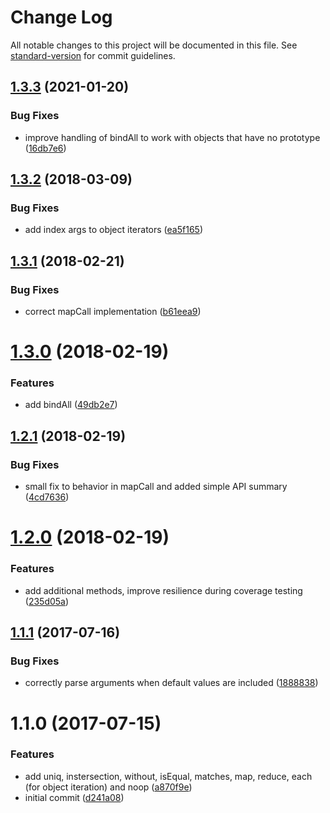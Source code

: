 # Change Log

All notable changes to this project will be documented in this file. See [standard-version](https://github.com/conventional-changelog/standard-version) for commit guidelines.

<a name="1.3.3"></a>
## [1.3.3](https://github.com/deftly/fauxdash/compare/v1.3.2...v1.3.3) (2021-01-20)


### Bug Fixes

* improve handling of bindAll to work with objects that have no prototype ([16db7e6](https://github.com/deftly/fauxdash/commit/16db7e6))



<a name="1.3.2"></a>
## [1.3.2](https://github.com/deftly/fauxdash/compare/v1.3.1...v1.3.2) (2018-03-09)


### Bug Fixes

* add index args to object iterators ([ea5f165](https://github.com/deftly/fauxdash/commit/ea5f165))



<a name="1.3.1"></a>
## [1.3.1](https://github.com/deftly/fauxdash/compare/v1.3.0...v1.3.1) (2018-02-21)


### Bug Fixes

* correct mapCall implementation ([b61eea9](https://github.com/deftly/fauxdash/commit/b61eea9))



<a name="1.3.0"></a>
# [1.3.0](https://github.com/deftly/fauxdash/compare/v1.2.1...v1.3.0) (2018-02-19)


### Features

* add bindAll ([49db2e7](https://github.com/deftly/fauxdash/commit/49db2e7))



<a name="1.2.1"></a>
## [1.2.1](https://github.com/deftly/fauxdash/compare/v1.2.0...v1.2.1) (2018-02-19)


### Bug Fixes

* small fix to behavior in mapCall and added simple API summary ([4cd7636](https://github.com/deftly/fauxdash/commit/4cd7636))



<a name="1.2.0"></a>
# [1.2.0](https://github.com/deftly/fauxdash/compare/v1.1.1...v1.2.0) (2018-02-19)


### Features

* add additional methods, improve resilience during coverage testing ([235d05a](https://github.com/deftly/fauxdash/commit/235d05a))



<a name="1.1.1"></a>
## [1.1.1](https://github.com/deftly/fauxdash/compare/v1.1.0...v1.1.1) (2017-07-16)


### Bug Fixes

* correctly parse arguments when default values are included ([1888838](https://github.com/deftly/fauxdash/commit/1888838))



<a name="1.1.0"></a>
# 1.1.0 (2017-07-15)


### Features

* add uniq, instersection, without, isEqual, matches, map, reduce, each (for object iteration) and noop ([a870f9e](https://github.com/deftly/fauxdash/commit/a870f9e))
* initial commit ([d241a08](https://github.com/deftly/fauxdash/commit/d241a08))
